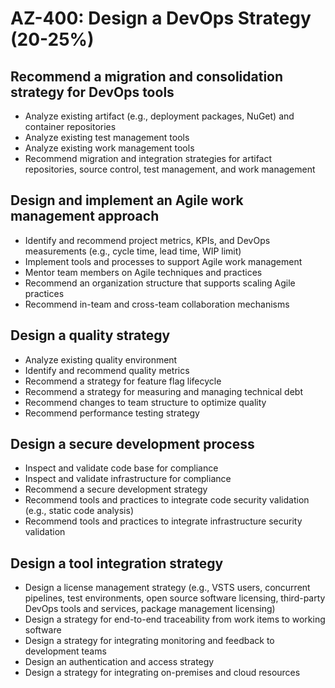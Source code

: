 # AZ-400: Design a DevOps Strategy (20-25%)
## Recommend a migration and consolidation strategy for DevOps tools
- Analyze existing artifact (e.g., deployment packages, NuGet) and container repositories
- Analyze existing test management tools
- Analyze existing work management tools
- Recommend migration and integration strategies for artifact repositories, source control, test management, and work management

## Design and implement an Agile work management approach
- Identify and recommend project metrics, KPIs, and DevOps measurements (e.g., cycle time, lead time, WIP limit)
- Implement tools and processes to support Agile work management
- Mentor team members on Agile techniques and practices
- Recommend an organization structure that supports scaling Agile practices
- Recommend in-team and cross-team collaboration mechanisms

## Design a quality strategy
- Analyze existing quality environment
- Identify and recommend quality metrics
- Recommend a strategy for feature flag lifecycle
- Recommend a strategy for measuring and managing technical debt
- Recommend changes to team structure to optimize quality
- Recommend performance testing strategy

## Design a secure development process
- Inspect and validate code base for compliance
- Inspect and validate infrastructure for compliance
- Recommend a secure development strategy
- Recommend tools and practices to integrate code security validation (e.g., static code analysis)
- Recommend tools and practices to integrate infrastructure security validation

## Design a tool integration strategy
- Design a license management strategy (e.g., VSTS users, concurrent pipelines, test environments, open source software licensing, third-party DevOps tools and services, package management licensing)
- Design a strategy for end-to-end traceability from work items to working software
- Design a strategy for integrating monitoring and feedback to development teams
- Design an authentication and access strategy
- Design a strategy for integrating on-premises and cloud resources